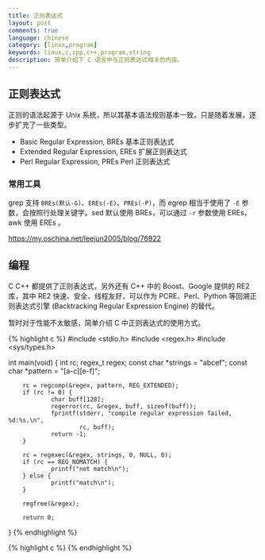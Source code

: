 ```yaml
---
title: 正则表达式
layout: post
comments: true
language: chinese
category: [linux,program]
keywords: linux,c,cpp,c++,program,string
description: 简单介绍下 C 语言中与正则表达式相关的内容。
---
```


<!-- more -->

## 正则表达式

正则的语法起源于 Unix 系统，所以其基本语法规则基本一致，只是随着发展，逐步扩充了一些类型。

* Basic Regular Expression, BREs 基本正则表达式
* Extended Regular Expression, EREs 扩展正则表达式
* Perl Regular Expression, PREs Perl 正则表达式

### 常用工具

grep 支持 `BREs(默认-G)`、`EREs(-E)`、`PREs(-P)`，而 egrep 相当于使用了 `-E` 参数，会按照行处理关键字。sed 默认使用 BREs，可以通过 `-r` 参数使用 EREs，awk 使用 EREs 。

https://my.oschina.net/leejun2005/blog/76922

## 编程

C C++ 都提供了正则表达式，另外还有 C++ 中的 Boost、Google 提供的 RE2 库，其中 RE2 快速、安全、线程友好，可以作为 PCRE、Perl、Python 等回溯正则表达式引擎 (Backtracking Regular Expression Engine) 的替代。

暂时对于性能不太敏感，简单介绍 C 中正则表达式的使用方式。

{% highlight c %}
#include <stdio.h>
#include <regex.h>
#include <sys/types.h>

int main(void)
{
        int rc;
        regex_t regex;
        const char *strings = "abcef";
        const char *pattern = "[a-c][e-f]";

        rc = regcomp(&regex, pattern, REG_EXTENDED);
        if (rc != 0) {
                char buff[128];
                regerror(rc, &regex, buff, sizeof(buff));
                fprintf(stderr, "compile regular expression failed, %d:%s.\n",
                        rc, buff);
                return -1;
        }

        rc = regexec(&regex, strings, 0, NULL, 0);
        if (rc == REG_NOMATCH) {
                printf("not match\n");
        } else {
                printf("match\n");
        }

        regfree(&regex);

        return 0;
}
{% endhighlight %}

<!--
https://github.com/rust-leipzig/regex-performance
https://zherczeg.github.io/sljit/regex_perf.html
-->

{% highlight c %}
{% endhighlight %}
